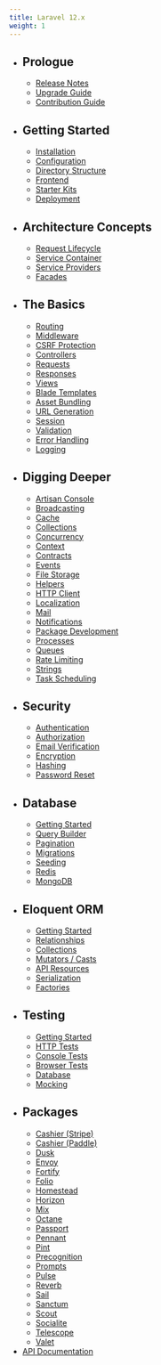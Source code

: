 ```yaml
---
title: Laravel 12.x
weight: 1
---
```

- ## Prologue
    - [Release Notes](/docs/laravel/12.x/releases)
    - [Upgrade Guide](/docs/laravel/12.x/upgrade)
    - [Contribution Guide](/docs/laravel/12.x/contributions)
- ## Getting Started
    - [Installation](/docs/laravel/12.x/installation)
    - [Configuration](/docs/laravel/12.x/configuration)
    - [Directory Structure](/docs/laravel/12.x/structure)
    - [Frontend](/docs/laravel/12.x/frontend)
    - [Starter Kits](/docs/laravel/12.x/starter-kits)
    - [Deployment](/docs/laravel/12.x/deployment)
- ## Architecture Concepts
    - [Request Lifecycle](/docs/laravel/12.x/lifecycle)
    - [Service Container](/docs/laravel/12.x/container)
    - [Service Providers](/docs/laravel/12.x/providers)
    - [Facades](/docs/laravel/12.x/facades)
- ## The Basics
    - [Routing](/docs/laravel/12.x/routing)
    - [Middleware](/docs/laravel/12.x/middleware)
    - [CSRF Protection](/docs/laravel/12.x/csrf)
    - [Controllers](/docs/laravel/12.x/controllers)
    - [Requests](/docs/laravel/12.x/requests)
    - [Responses](/docs/laravel/12.x/responses)
    - [Views](/docs/laravel/12.x/views)
    - [Blade Templates](/docs/laravel/12.x/blade)
    - [Asset Bundling](/docs/laravel/12.x/vite)
    - [URL Generation](/docs/laravel/12.x/urls)
    - [Session](/docs/laravel/12.x/session)
    - [Validation](/docs/laravel/12.x/validation)
    - [Error Handling](/docs/laravel/12.x/errors)
    - [Logging](/docs/laravel/12.x/logging)
- ## Digging Deeper
    - [Artisan Console](/docs/laravel/12.x/artisan)
    - [Broadcasting](/docs/laravel/12.x/broadcasting)
    - [Cache](/docs/laravel/12.x/cache)
    - [Collections](/docs/laravel/12.x/collections)
    - [Concurrency](/docs/laravel/12.x/concurrency)
    - [Context](/docs/laravel/12.x/context)
    - [Contracts](/docs/laravel/12.x/contracts)
    - [Events](/docs/laravel/12.x/events)
    - [File Storage](/docs/laravel/12.x/filesystem)
    - [Helpers](/docs/laravel/12.x/helpers)
    - [HTTP Client](/docs/laravel/12.x/http-client)
    - [Localization](/docs/laravel/12.x/localization)
    - [Mail](/docs/laravel/12.x/mail)
    - [Notifications](/docs/laravel/12.x/notifications)
    - [Package Development](/docs/laravel/12.x/packages)
    - [Processes](/docs/laravel/12.x/processes)
    - [Queues](/docs/laravel/12.x/queues)
    - [Rate Limiting](/docs/laravel/12.x/rate-limiting)
    - [Strings](/docs/laravel/12.x/strings)
    - [Task Scheduling](/docs/laravel/12.x/scheduling)
- ## Security
    - [Authentication](/docs/laravel/12.x/authentication)
    - [Authorization](/docs/laravel/12.x/authorization)
    - [Email Verification](/docs/laravel/12.x/verification)
    - [Encryption](/docs/laravel/12.x/encryption)
    - [Hashing](/docs/laravel/12.x/hashing)
    - [Password Reset](/docs/laravel/12.x/passwords)
- ## Database
    - [Getting Started](/docs/laravel/12.x/database)
    - [Query Builder](/docs/laravel/12.x/queries)
    - [Pagination](/docs/laravel/12.x/pagination)
    - [Migrations](/docs/laravel/12.x/migrations)
    - [Seeding](/docs/laravel/12.x/seeding)
    - [Redis](/docs/laravel/12.x/redis)
    - [MongoDB](/docs/laravel/12.x/mongodb)
- ## Eloquent ORM
    - [Getting Started](/docs/laravel/12.x/eloquent)
    - [Relationships](/docs/laravel/12.x/eloquent-relationships)
    - [Collections](/docs/laravel/12.x/eloquent-collections)
    - [Mutators / Casts](/docs/laravel/12.x/eloquent-mutators)
    - [API Resources](/docs/laravel/12.x/eloquent-resources)
    - [Serialization](/docs/laravel/12.x/eloquent-serialization)
    - [Factories](/docs/laravel/12.x/eloquent-factories)
- ## Testing
    - [Getting Started](/docs/laravel/12.x/testing)
    - [HTTP Tests](/docs/laravel/12.x/http-tests)
    - [Console Tests](/docs/laravel/12.x/console-tests)
    - [Browser Tests](/docs/laravel/12.x/dusk)
    - [Database](/docs/laravel/12.x/database-testing)
    - [Mocking](/docs/laravel/12.x/mocking)
- ## Packages
    - [Cashier (Stripe)](/docs/laravel/12.x/billing)
    - [Cashier (Paddle)](/docs/laravel/12.x/cashier-paddle)
    - [Dusk](/docs/laravel/12.x/dusk)
    - [Envoy](/docs/laravel/12.x/envoy)
    - [Fortify](/docs/laravel/12.x/fortify)
    - [Folio](/docs/laravel/12.x/folio)
    - [Homestead](/docs/laravel/12.x/homestead)
    - [Horizon](/docs/laravel/12.x/horizon)
    - [Mix](/docs/laravel/12.x/mix)
    - [Octane](/docs/laravel/12.x/octane)
    - [Passport](/docs/laravel/12.x/passport)
    - [Pennant](/docs/laravel/12.x/pennant)
    - [Pint](/docs/laravel/12.x/pint)
    - [Precognition](/docs/laravel/12.x/precognition)
    - [Prompts](/docs/laravel/12.x/prompts)
    - [Pulse](/docs/laravel/12.x/pulse)
    - [Reverb](/docs/laravel/12.x/reverb)
    - [Sail](/docs/laravel/12.x/sail)
    - [Sanctum](/docs/laravel/12.x/sanctum)
    - [Scout](/docs/laravel/12.x/scout)
    - [Socialite](/docs/laravel/12.x/socialite)
    - [Telescope](/docs/laravel/12.x/telescope)
    - [Valet](/docs/laravel/12.x/valet)
- [API Documentation](https://api.laravel.com/docs/laravel/12.x)